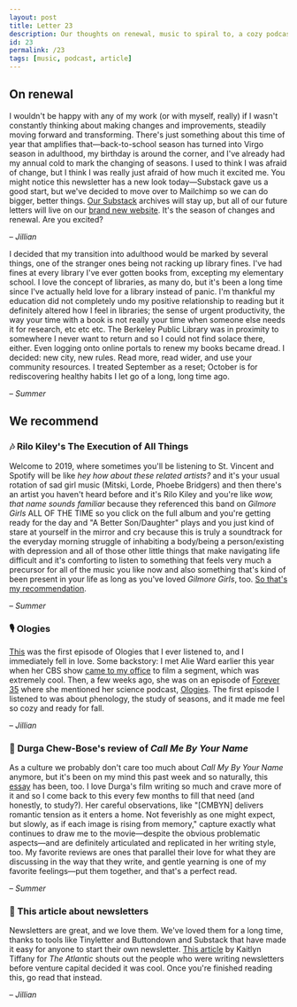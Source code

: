 ```yaml
---
layout: post
title: Letter 23
description: Our thoughts on renewal, music to spiral to, a cozy podcast about science, an essay to return to over and over, and an article about newsletters.
id: 23
permalink: /23
tags: [music, podcast, article]
---
```


## On renewal

I wouldn't be happy with any of my work (or with myself, really) if I wasn't constantly thinking about making changes and improvements, steadily moving forward and transforming. There's just something about this time of year that amplifies that—back-to-school season has turned into Virgo season in adulthood, my birthday is around the corner, and I've already had my annual cold to mark the changing of seasons. I used to think I was afraid of change, but I think I was really just afraid of how much it excited me. You might notice this newsletter has a new look today—Substack gave us a good start, but we've decided to move over to Mailchimp so we can do bigger, better things. [Our Substack](https://letterstosummer.substack.com) archives will stay up, but all of our future letters will live on our [brand new website](https://letterstosummer.com). It's the season of changes and renewal. Are you excited?

– _Jillian_

I decided that my transition into adulthood would be marked by several things, one of the stranger ones being not racking up library fines. I've had fines at every library I've ever gotten books from, excepting my elementary school. I love the concept of libraries, as many do, but it's been a long time since I've actually held love for a library instead of panic. I'm thankful my education did not completely undo my positive relationship to reading but it definitely altered how I feel in libraries; the sense of urgent productivity, the way your time with a book is not really your time when someone else needs it for research, etc etc etc. The Berkeley Public Library was in proximity to somewhere I never want to return and so I could not find solace there, either. Even logging onto online portals to renew my books became dread. I decided: new city, new rules. Read more, read wider, and use your community resources. I treated September as a reset; October is for rediscovering healthy habits I let go of a long, long time ago.

– _Summer_

## We recommend

### 🎶 Rilo Kiley's The Execution of All Things  

Welcome to 2019, where sometimes you'll be listening to St. Vincent and Spotify will be like *hey how about these related artists?* and it's your usual rotation of sad girl music (Mitski, Lorde, Phoebe Bridgers) and then there's an artist you haven't heard before and it's Rilo Kiley and you're like *wow, that name sounds familiar* because they referenced this band on *Gilmore Girls* ALL OF THE TIME so you click on the full album and you're getting ready for the day and "A Better Son/Daughter" plays and you just kind of stare at yourself in the mirror and cry because this is truly a soundtrack for the everyday morning struggle of inhabiting a body/being a person/existing with depression and all of those other little things that make navigating life difficult and it's comforting to listen to something that feels very much a precursor for all of the music you like now and also something that's kind of been present in your life as long as you've loved *Gilmore Girls*, too. [So that's my recommendation](https://open.spotify.com/album/23EqcK0ZR1ravQaEsGpQyH).

– _Summer_

### 🎙️ Ologies

[This](https://www.alieward.com/ologies/phenology) was the first episode of Ologies that I ever listened to, and I immediately fell in love. Some backstory: I met Alie Ward earlier this year when her CBS show [came to my office](https://blog.lickability.com/we-were-on-tv-281910f4b3b6) to film a segment, which was extremely cool. Then, a few weeks ago, she was on an episode of [Forever 35](https://forever35podcast.com/home/2019/9/26/episode-91-alie-ward) where she mentioned her science podcast, [Ologies](https://www.alieward.com/ologies). The first episode I listened to was about phenology, the study of seasons, and it made me feel so cozy and ready for fall.

– *Jillian*

### 📝 Durga Chew-Bose's review of *Call Me By Your Name*

As a culture we probably don't care too much about *Call My By Your Name* anymore, but it's been on my mind this past week and so naturally, this [essay](https://www.ssense.com/en-us/editorial/culture/first-impressions-luca-guadagninos-call-me-by-your-name) has been, too. I love Durga's film writing so much and crave more of it and so I come back to this every few months to fill that need (and honestly, to study?). Her careful observations, like "[CMBYN] delivers romantic tension as it enters a home. Not feverishly as one might expect, but slowly, as if each image is rising from memory," capture exactly what continues to draw me to the movie—despite the obvious problematic aspects—and are definitely articulated and replicated in her writing style, too. My favorite reviews are ones that parallel their love for what they are discussing in the way that they write, and gentle yearning is one of my favorite feelings—put them together, and that's a perfect read.

– *Summer*

### 📝 This article about newsletters

Newsletters are great, and we love them. We've loved them for a long time, thanks to tools like Tinyletter and Buttondown and Substack that have made it easy for anyone to start their own newsletter. [This article](https://www.theatlantic.com/technology/archive/2019/10/substack-revue-email-newsletter-startups-tinyletter/599557/) by Kaitlyn Tiffany for *The Atlantic* shouts out the people who were writing newsletters before venture capital decided it was cool. Once you're finished reading this, go read that instead.

– *Jillian*
